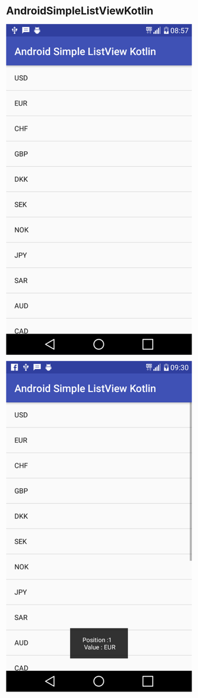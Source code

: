 # AndroidSimpleListViewKotlin

![alt text](https://github.com/harunkor/AndroidSimpleListViewKotlin/blob/master/device-2018-10-15-085715.png?raw=true)

![alt text](https://github.com/harunkor/AndroidSimpleListViewKotlin/blob/master/device-2018-10-15-092944.png?raw=true)

